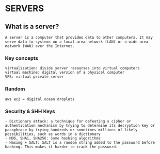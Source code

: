 # SERVERS

## What is a server?
    A server is a computer that provides data to other computers. It may serve data to systems on a local area network (LAN) or a wide area network (WAN) over the Internet.

### Key concepts
    virtualization: divide server resourses into virtual computers
    virtual machine: digital version of a physical computer
    VPS: virtual private server
    
### Random
    aws ec2 = digital ocean droplets 

### Security & SHH Keys
    - Dictionary attack: a technique for defeating a cipher or authentication mechanism by trying to determine its decryption key or passphrase by trying hundreds or sometimes millions of likely possibilities, such as words in a dictionary
    - MD5, SHA1, SHA256: Some hashing algorithms
    - Hasing + SALT: SALT is a random string added to the password before hashing. This makes it harder to crack the password.
